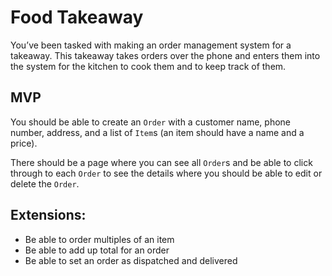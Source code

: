 # Food Takeaway

You’ve been tasked with making an order management system for a takeaway. This takeaway takes orders over the phone and enters them into the system for the kitchen to cook them and to keep track of them. 

## MVP

You should be able to create an `Order` with a customer name, phone number, address, and a list of `Item`s (an item should have a name and a price). 

There should be a page where you can see all `Order`s and be able to click through to each `Order` to see the details where you should be able to edit or delete the `Order`.

## Extensions:

- Be able to order multiples of an item
- Be able to add up total for an order
- Be able to set an order as dispatched and delivered